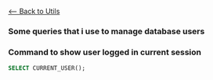 [<-- Back to Utils](https://github.com/mtemporim/Databases/tree/main/MySQL/Utils)


### Some queries that i use to manage database users

### Command to show user logged in current session 
```sql
SELECT CURRENT_USER();
```